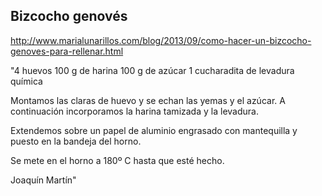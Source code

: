 ## Bizcocho genovés

http://www.marialunarillos.com/blog/2013/09/como-hacer-un-bizcocho-genoves-para-rellenar.html

"4 huevos
100 g de harina
100 g de azúcar
1 cucharadita de levadura química

Montamos las claras de huevo y se echan las yemas y el azúcar. A continuación incorporamos la harina tamizada y la levadura.

Extendemos sobre un papel de aluminio engrasado con mantequilla y puesto en la bandeja del horno.

Se mete en el horno a 180º C hasta que esté hecho.

Joaquín Martín"
